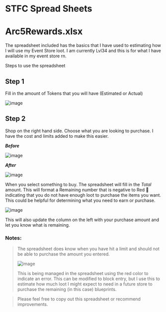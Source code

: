 # STFC Spread Sheets

# Arc5Rewards.xlsx  
The spreadsheet included has the basics that I have used to estimating how I will use my Event Store loot.  I am currently Lvl34 and this is for what I have available in my event store rn.  

Steps to use the spreadsheet

## Step 1
Fill in the amount of Tokens that you will have (Estimated or Actual)

![image](https://user-images.githubusercontent.com/32071713/132560388-41e1866a-0e99-4852-8ecb-d95d71c8bd16.png)

## Step 2
Shop on the right hand side.  Choose what you are looking to purchase.  I have the cost and limits added to make this easier.  

**_Before_**

![image](https://user-images.githubusercontent.com/32071713/132560722-522c7774-8183-4260-9fea-70d6caa69d53.png)

**_After_**

![image](https://user-images.githubusercontent.com/32071713/132560790-26d7a58f-4723-4119-9394-f89ec9f2c58b.png)

When you select something to buy.  The spreadsheet will fill in the *Total* amount.  This will format a Remaining number that is negative to Red :red_circle: indicating that you do not have enough loot to purchase the items you want.  This could be helpful for determining what you need to earn or purchase.    

![image](https://user-images.githubusercontent.com/32071713/132560861-c58cef2c-da93-432b-8759-783d293a5c2f.png)

This will also update the column on the left with your purchase amount and let you know what is remaining.  

### Notes:  

> The spreadsheet does know when you have hit a limit and should not be able to purchase the amount you entered.
>
> ![image](https://user-images.githubusercontent.com/32071713/132561487-a16b413e-3ec2-402c-bc2f-679be28adf00.png)
>
> This is being managed in the spreadsheet using the red color to indicate an error.  This can be modified to block entry, but I use this to estimate how much loot I might expect to need in a future store to purchase the remaining (in this case) blueprints.

> Please feel free to copy out this spreadsheet or recommend improvements.
